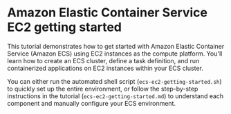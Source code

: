 # Amazon Elastic Container Service EC2 getting started

This tutorial demonstrates how to get started with Amazon Elastic Container Service (Amazon ECS) using EC2 instances as the compute platform. You'll learn how to create an ECS cluster, define a task definition, and run containerized applications on EC2 instances within your ECS cluster.

You can either run the automated shell script (`ecs-ec2-getting-started.sh`) to quickly set up the entire environment, or follow the step-by-step instructions in the tutorial (`ecs-ec2-getting-started.md`) to understand each component and manually configure your ECS environment.

